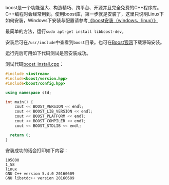 boost是一个功能强大、构造精巧、跨平台、开源并且完全免费的C++程序库。C++编程时会经常用到。使用boost库，第一步就是安装了，这里只说明Linux下如何安装，Windows下安装与配置请参考[《boost安装（windows、linux）》]()


最简单的方法，运行```sudo apt-get install libboost-dev```。

安装后可在`/usr/include`中查看到`boost`目录。也可在[Boost官网](https://www.boost.org/)下载源码安装。

运行完后可用如下代码测试是否安装成功。

测试代码[boost_install.cpp](./boost_install.cpp)：
```c++
#include <iostream>
#include<boost/version.hpp>
#include<boost/config.hpp>

using namespace std;

int main() {
    cout << BOOST_VERSION << endl;
    cout << BOOST_LIB_VERSION << endl;
    cout << BOOST_PLATFORM << endl;
    cout << BOOST_COMPILER << endl;
    cout << BOOST_STDLIB << endl;

  return 0;
}
```

安装成功的话会打印如下内容：
```
105800
1_58
linux
GNU C++ version 5.4.0 20160609
GNU libstdc++ version 20160609
```